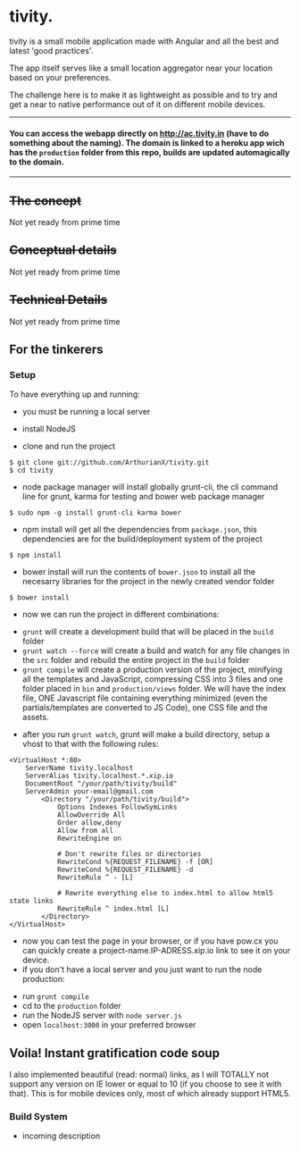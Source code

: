 # tivity.



tivity is a small mobile application made with Angular and all the best and latest 'good practices'.

The app itself serves like a small location aggregator near your location based on your preferences.

The challenge here is to make it as lightweight as possible and to try and get a near to native performance out of it on different mobile devices.

------------
#### You can access the webapp directly on http://ac.tivity.in (have to do something about the naming). The domain is linked to a heroku app wich has the `production` folder from this repo, builds are updated automagically to the domain.
------------
## ~~The concept~~
Not yet ready from prime time

## ~~Conceptual details~~
Not yet ready from prime time

## ~~Technical Details~~
Not yet ready from prime time

## For the tinkerers
### Setup

To have everything up and running:

* you must be running a local server

* install NodeJS

* clone and run the project

```
$ git clone git://github.com/ArthurianX/tivity.git
$ cd tivity
```
* node package manager will install globally grunt-cli, the cli command line for grunt, karma for testing and bower  web package manager

```
$ sudo npm -g install grunt-cli karma bower
```
* npm install will get all the dependencies from `package.json`, this dependencies are for the build/deployment system of the project

```
$ npm install
```
* bower install will run the contents of `bower.json` to install all the necesarry libraries for the project in the newly created vendor folder

```
$ bower install
```
* now we can run the project in different combinations:
- `grunt` will create a development build that will be placed in the `build` folder
- `grunt watch --force` will create a build and watch for any file changes in the `src` folder and rebuild the entire project in the `build` folder
- `grunt compile` will create a production version of the project, minifying all the templates and JavaScript, compressing CSS into 3 files and one folder placed in `bin` and `production/views` folder. We will have the index file, ONE Javascript file containing everything minimized (even the partials/templates are converted to JS Code), one CSS file and the assets.

* after you run `grunt watch`, grunt will make a build directory, setup a vhost to that with the following rules:

```
<VirtualHost *:80>
    ServerName tivity.localhost
    ServerAlias tivity.localhost.*.xip.io
    DocumentRoot "/your/path/tivity/build"
    ServerAdmin your-email@gmail.com
        <Directory "/your/path/tivity/build">
            Options Indexes FollowSymLinks
            AllowOverride All
            Order allow,deny
            Allow from all
            RewriteEngine on

            # Don't rewrite files or directories
            RewriteCond %{REQUEST_FILENAME} -f [OR]
            RewriteCond %{REQUEST_FILENAME} -d
            RewriteRule ^ - [L]

            # Rewrite everything else to index.html to allow html5 state links
            RewriteRule ^ index.html [L]
        </Directory>
</VirtualHost>
```
* now you can test the page in your browser, or if you have pow.cx you can quickly create a project-name.IP-ADRESS.xip.io link to see it on your device.
* if you don't have a local server and you just want to run the node production:
- run `grunt compile`
- cd to the `production` folder
- run the NodeJS server with `node server.js`
- open `localhost:3000` in your preferred browser
 
## Voila! Instant gratification code soup

 

I also implemented beautiful (read: normal) links, as I will TOTALLY not support any version on IE lower or equal to 10 (if you choose to see it with that). This is for mobile devices only, most of which already support HTML5.




### Build System

* incoming description
